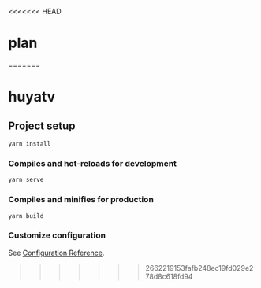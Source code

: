 <<<<<<< HEAD
# plan
=======
# huyatv

## Project setup
```
yarn install
```

### Compiles and hot-reloads for development
```
yarn serve
```

### Compiles and minifies for production
```
yarn build
```

### Customize configuration
See [Configuration Reference](https://cli.vuejs.org/config/).
>>>>>>> 2662219153fafb248ec19fd029e278d8c618fd94
